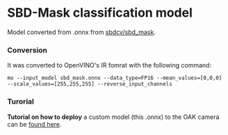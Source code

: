# SBD-Mask classification model

Model converted from .onnx from [sbdcv/sbd_mask](https://github.com/sbdcv/sbd_mask/tree/41c6730e6837f63c1285a0fb46f4a2143e02b7d2/model).

### Conversion

It was converted to OpenVINO's IR fomrat with the following command:

```
mo --input_model sbd_mask.onnx --data_type=FP16 --mean_values=[0,0,0] --scale_values=[255,255,255] --reverse_input_channels
```

### Turorial

**Tutorial on how to deploy** a custom model (this .onnx) to the OAK camera can be [found here](https://docs.luxonis.com/en/latest/pages/tutorials/deploying-custom-model/#face-mask-recognition-model).